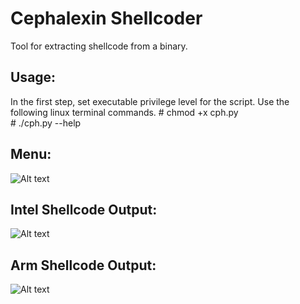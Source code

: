 # Cephalexin Shellcoder
Tool for extracting shellcode from a binary.
## Usage: 
In the first step, set executable privilege level for the script. Use the following linux terminal commands.
\# chmod +x cph.py <br>
\# ./cph.py --help

## Menu: 
![Alt text](https://image.ibb.co/dycguv/1.jpg "Menu")

## Intel Shellcode Output: 
![Alt text](https://image.ibb.co/kKwKga/2.jpg "Intel")

## Arm Shellcode Output: 
![Alt text](https://image.ibb.co/ccfC1a/photo_2017_08_14_22_08_11.jpg "Arm")
